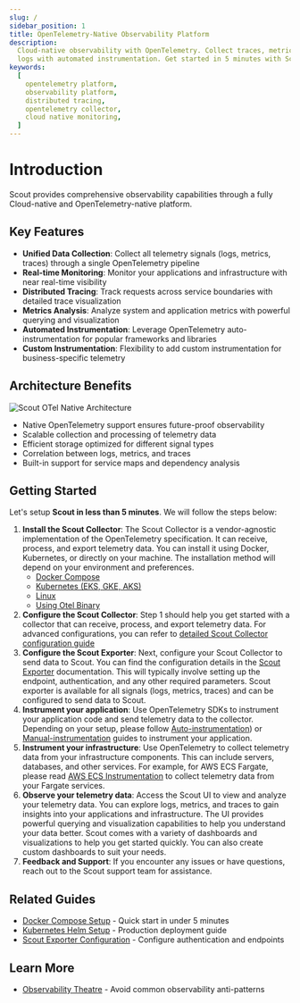 ```yaml
---
slug: /
sidebar_position: 1
title: OpenTelemetry-Native Observability Platform
description:
  Cloud-native observability with OpenTelemetry. Collect traces, metrics, and
  logs with automated instrumentation. Get started in 5 minutes with Scout.
keywords:
  [
    opentelemetry platform,
    observability platform,
    distributed tracing,
    opentelemetry collector,
    cloud native monitoring,
  ]
---
```


# Introduction

Scout provides comprehensive observability capabilities through a fully
Cloud-native and OpenTelemetry-native platform.

## Key Features

- **Unified Data Collection**: Collect all telemetry signals (logs, metrics,
  traces) through a single OpenTelemetry pipeline
- **Real-time Monitoring**: Monitor your applications and infrastructure with
  near real-time visibility
- **Distributed Tracing**: Track requests across service boundaries with
  detailed trace visualization
- **Metrics Analysis**: Analyze system and application metrics with powerful
  querying and visualization
- **Automated Instrumentation**: Leverage OpenTelemetry auto-instrumentation for
  popular frameworks and libraries
- **Custom Instrumentation**: Flexibility to add custom instrumentation for
  business-specific telemetry

## Architecture Benefits

![Scout OTel Native Architecture](/img/otel-scout-base14.svg)

- Native OpenTelemetry support ensures future-proof observability
- Scalable collection and processing of telemetry data
- Efficient storage optimized for different signal types
- Correlation between logs, metrics, and traces
- Built-in support for service maps and dependency analysis

## Getting Started

Let's setup **Scout in less than 5 minutes**. We will follow the steps below:

1. **Install the Scout Collector**: The Scout Collector is a vendor-agnostic
   implementation of the OpenTelemetry specification. It can receive, process,
   and export telemetry data. You can install it using Docker, Kubernetes, or
   directly on your machine. The installation method will depend on your
   environment and preferences.
   - [Docker Compose](./instrument/collector-setup/docker-compose-example)
   - [Kubernetes (EKS, GKE, AKS)](./instrument/collector-setup/kubernetes-helm-setup.md)
   - [Linux](./instrument/collector-setup/linux-setup)
   - [Using Otel Binary](./instrument/collector-setup/otel-collector-binary-example.md)
2. **Configure the Scout Collector**: Step 1 should help you get started with a
   collector that can receive, process, and export telemetry data. For advanced
   configurations, you can refer to
   [detailed Scout Collector configuration guide](./instrument/collector-setup/otel-collector-config.md)
3. **Configure the Scout Exporter**: Next, configure your Scout Collector to
   send data to Scout. You can find the configuration details in the
   [Scout Exporter](./instrument/collector-setup/scout-exporter.md)
   documentation. This will typically involve setting up the endpoint,
   authentication, and any other required parameters. Scout exporter is
   available for all signals (logs, metrics, traces) and can be configured to
   send data to Scout.
4. **Instrument your application**: Use OpenTelemetry SDKs to instrument your
   application code and send telemetry data to the collector. Depending on your
   setup, please follow [Auto-instrumentation](/category/auto-instrumentation))
   or [Manual-instrumentation](/category/custom-instrumentation) guides to
   instrument your application.
5. **Instrument your infrastructure**: Use OpenTelemetry to collect telemetry
   data from your infrastructure components. This can include servers,
   databases, and other services. For example, for AWS ECS Fargate, please read
   [AWS ECS Instrumentation](./instrument/collector-setup/ecs-setup.md) to
   collect telemetry data from your Fargate services.
6. **Observe your telemetry data**: Access the Scout UI to view and analyze your
   telemetry data. You can explore logs, metrics, and traces to gain insights
   into your applications and infrastructure. The UI provides powerful querying
   and visualization capabilities to help you understand your data better. Scout
   comes with a variety of dashboards and visualizations to help you get started
   quickly. You can also create custom dashboards to suit your needs.
7. **Feedback and Support**: If you encounter any issues or have questions,
   reach out to the Scout support team for assistance.

## Related Guides

- [Docker Compose Setup](./instrument/collector-setup/docker-compose-example.md)
  \- Quick start in under 5 minutes
- [Kubernetes Helm Setup](./instrument/collector-setup/kubernetes-helm-setup.md)
  \- Production deployment guide
- [Scout Exporter Configuration](./instrument/collector-setup/scout-exporter.md)
  \- Configure authentication and endpoints

## Learn More

- [Observability Theatre](/blog/observability-theatre) - Avoid common
  observability anti-patterns
